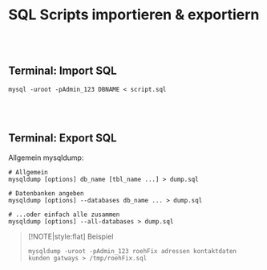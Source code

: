 # SQL Scripts importieren & exportiern

<br>
<br>

## Terminal: Import SQL

```Terminal
mysql -uroot -pAdmin_123 DBNAME < script.sql
``` 



<br>
<br>

## Terminal: Export SQL

Allgemein mysqldump:

```Terminal
# Allgemein
mysqldump [options] db_name [tbl_name ...] > dump.sql

# Datenbanken angeben
mysqldump [options] --databases db_name ... > dump.sql

# ...oder einfach alle zusammen
mysqldump [options] --all-databases > dump.sql
```

> [!NOTE|style:flat]
> Beispiel
> ```Terminal
> mysqldump -uroot -pAdmin_123 roehFix adressen kontaktdaten kunden gatways > /tmp/roehFix.sql

> ```

